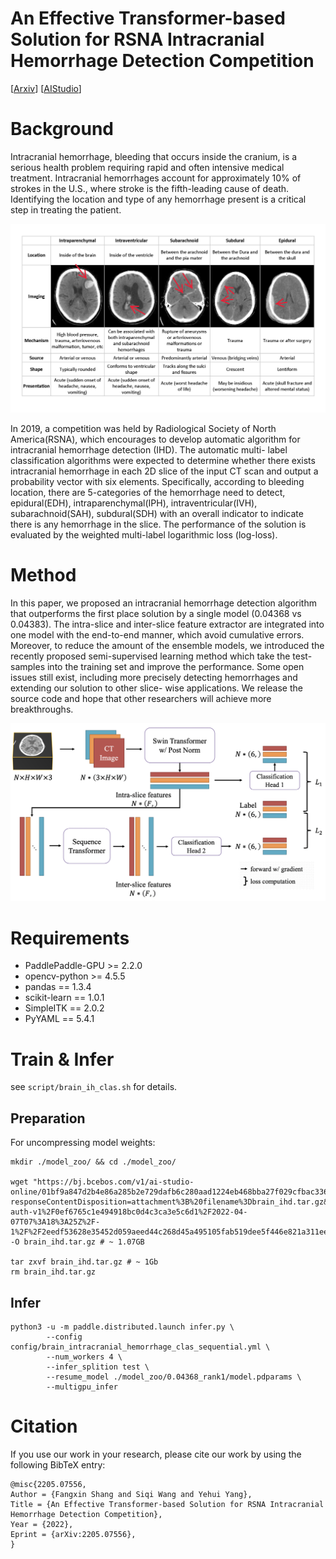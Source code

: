 # An Effective Transformer-based Solution for RSNA Intracranial Hemorrhage Detection Competition

[[Arxiv](https://arxiv.org/abs/2205.07556)] [[AIStudio]()]

# Background

Intracranial hemorrhage, bleeding that occurs inside the cranium, is a serious health problem requiring rapid and often intensive medical treatment. Intracranial hemorrhages account for approximately 10% of strokes in the U.S., where stroke is the fifth-leading cause of death. Identifying the location and type of any hemorrhage present is a critical step in treating the patient.

![IH1](./figs/ih1.png)

In 2019, a competition was held by Radiological Society of North America(RSNA), which encourages to develop automatic algorithm for intracranial hemorrhage detection (IHD). The automatic multi- label classification algorithms were expected to determine whether there exists intracranial hemorrhage in each 2D slice of the input CT scan and output a probability vector with six elements. Specifically, according to bleeding location, there are 5-categories of the hemorrhage need to detect, epidural(EDH), intraparenchymal(IPH), intraventricular(IVH), subarachnoid(SAH), subdural(SDH) with an overall indicator to indicate there is any hemorrhage in the slice. The performance of the solution is evaluated by the weighted multi-label logarithmic loss (log-loss).

# Method

In this paper, we proposed an intracranial hemorrhage detection algorithm that outperforms the first place solution by a single model (0.04368 vs 0.04383). The intra-slice and inter-slice feature extractor are integrated into one model with the end-to-end manner, which avoid cumulative errors. Moreover, to reduce the amount of the ensemble models, we introduced the recently proposed semi-supervised learning method which take the test-samples into the training set and improve the performance. Some open issues still exist, including more precisely detecting hemorrhages and extending our solution to other slice- wise applications. We release the source code and hope that other researchers will achieve more breakthroughs.

![Arch](./figs/workflow.png)

# Requirements
- PaddlePaddle-GPU >= 2.2.0
- opencv-python >= 4.5.5
- pandas == 1.3.4
- scikit-learn == 1.0.1
- SimpleITK == 2.0.2
- PyYAML == 5.4.1

# Train & Infer
see `script/brain_ih_clas.sh` for details.


## Preparation
For uncompressing model weights:

```shell
mkdir ./model_zoo/ && cd ./model_zoo/

wget "https://bj.bcebos.com/v1/ai-studio-online/01bf9a847d2b4e86a285b2e729dafb6c280aad1224eb468bba27f029cfbac336?responseContentDisposition=attachment%3B%20filename%3Dbrain_ihd.tar.gz&authorization=bce-auth-v1%2F0ef6765c1e494918bc0d4c3ca3e5c6d1%2F2022-04-07T07%3A18%3A25Z%2F-1%2F%2F2eedf53628e35452d059aeed44c268d45a495105fab519dee5f446e821a311ee" -O brain_ihd.tar.gz # ~ 1.07GB

tar zxvf brain_ihd.tar.gz # ~ 1Gb
rm brain_ihd.tar.gz
```

## Infer
```shell
python3 -u -m paddle.distributed.launch infer.py \
        --config config/brain_intracranial_hemorrhage_clas_sequential.yml \
        --num_workers 4 \
        --infer_splition test \
        --resume_model ./model_zoo/0.04368_rank1/model.pdparams \
        --multigpu_infer
```


# Citation
If you use our work in your research, please cite our work by using the following BibTeX entry:

```
@misc{2205.07556,
Author = {Fangxin Shang and Siqi Wang and Yehui Yang},
Title = {An Effective Transformer-based Solution for RSNA Intracranial Hemorrhage Detection Competition},
Year = {2022},
Eprint = {arXiv:2205.07556},
}
```